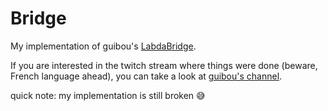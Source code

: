 # Bridge

My implementation of guibou's [LabdaBridge](https://github.com/guibou/LambdaBridge).

If you are interested in the twitch stream where things were done (beware, French language ahead), you can take a look at [guibou's channel](https://www.twitch.tv/flyingguibou).

quick note: my implementation is still broken 😅
